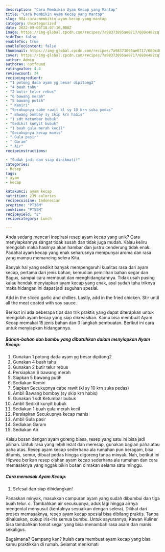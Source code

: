 ```yaml
---
description: "Cara Membikin Ayam Kecap yang Mantap"
title: "Cara Membikin Ayam Kecap yang Mantap"
slug: 984-cara-membikin-ayam-kecap-yang-mantap
category: Uncategorized
date: 2022-09-06T18:07:10.988Z
image: https://img-global.cpcdn.com/recipes/7a98373095ae0717/680x482cq70/ayam-kecap-foto-resep-utama.jpg
hideToc: false
enableToc: true
enableTocContent: false
thumbnail: https://img-global.cpcdn.com/recipes/7a98373095ae0717/680x482cq70/ayam-kecap-foto-resep-utama.jpg
cover: https://img-global.cpcdn.com/recipes/7a98373095ae0717/680x482cq70/ayam-kecap-foto-resep-utama.jpg
author: Admin
authorAv: notfound
ratingvalue: 4.4
reviewcount: 24
recipeingredient:
- "1 potong dada ayam yg besar dipitong2"
- "4 buah tahu"
- "2 butir telur rebus"
- "6 bawang merah"
- "5 bawang putih"
- " Kemiri"
- "Secukupnya cabe rawit kl sy 10 krn suka pedas"
- " Bawang bombay sy skip krn habis"
- "1 sdt Ketumbar bubuk"
- "Sedikit kunyit bubuk"
- "1 buah gula merah kecil"
- "Secukupnya kecap manis"
- " Gula pasir"
- " Garam"
- " Air"
recipeinstructions:

- "Sudah jadi dan siap dinikmati!"
categories:
- Resep
tags:
- ayam
- kecap

katakunci: ayam kecap 
nutrition: 239 calories
recipecuisine: Indonesian
preptime: "PT36M"
cooktime: "PT55M"
recipeyield: "2"
recipecategory: Lunch

---
```





Anda sedang mencari inspirasi resep ayam kecap yang unik? Cara menyiapkannya sangat tidak susah dan tidak juga mudah. Kalau keliru mengolah maka hasilnya akan hambar dan justru cenderung tidak enak. Padahal ayam kecap yang enak seharusnya mempunyai aroma dan rasa yang mampu memancing selera Kita.





Banyak hal yang sedikit banyak mempengaruhi kualitas rasa dari ayam kecap, pertama dari jenis bahan, kemudian pemilihan bahan segar dan Bagus, sampai cara membuat dan menghidangkannya. Tidak usah pusing kalau hendak menyiapkan ayam kecap yang enak,      asal sudah tahu triknya maka hidangan ini dapat jadi suguhan spesial.














Add in the sliced garlic and chillies. Lastly, add in the fried chicken. Stir until all the meat coated with soy sauce.






Berikut ini ada beberapa tips dan trik praktis yang dapat diterapkan untuk mengolah ayam kecap yang siap dikreasikan. Kamu bisa membuat Ayam Kecap memakai 15 jenis bahan dan 0 langkah pembuatan. Berikut ini cara untuk menyiapkan hidangannya.

<!--inarticleads1-->

##### Bahan-bahan dan bumbu yang dibutuhkan dalam menyiapkan Ayam Kecap:

1. Gunakan 1 potong dada ayam yg besar dipitong2
1. Gunakan 4 buah tahu
1. Gunakan 2 butir telur rebus
1. Persiapkan 6 bawang merah
1. Siapkan 5 bawang putih
1. Sediakan  Kemiri
1. Siapkan Secukupnya cabe rawit (kl sy 10 krn suka pedas)
1. Ambil  Bawang bombay (sy skip krn habis)
1. Gunakan 1 sdt Ketumbar bubuk
1. Ambil Sedikit kunyit bubuk
1. Sediakan 1 buah gula merah kecil
1. Persiapkan Secukupnya kecap manis
1. Ambil  Gula pasir
1. Sediakan  Garam
1. Sediakan  Air


Kalau bosan dengan ayam goreng biasa, resep yang satu ini bisa jadi pilihan. Untuk rasa yang lebih lezat dan meresap, gunakan bagian paha atau paha atas. Resep ayam kecap sederhana ala rumahan pun beragam, bisa ditumis, semur, dibuat pedas hingga digoreng tanpa minyak. Nah, berikut ini Hipwee berikan resep olahan ayam kecap sederhana ala rumahan dan cara memasaknya yang nggak bikin bosan dimakan selama satu minggu. 

<!--inarticleads2-->

##### Cara memasak Ayam Kecap:


1. Selesai dan siap dihidangkan!

Panaskan minyak, masukkan campuran ayam yang sudah dibumbui dan tiga buah telur. c. Tambahkan air secukupnya, aduk lagi hingga airnya mengental menyusut (kentalnya sesuaikan dengan selera). Dilihat dari proses memasaknya, resep ayam kecap spesial bisa dibilang praktis. Tanpa dihaluskan, cukup iris-iris semua bumbu. Untuk sayurannya, Kawan Kuliner bisa tambahkan tomat segar yang bisa menambah rasa asam dan manis sekaligus. 

Bagaimana? Gampang kan? Itulah cara membuat ayam kecap yang bisa kamu praktikkan di rumah. Selamat menikmati
